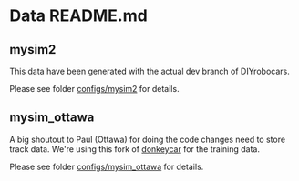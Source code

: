 # Data README.md

## mysim2

This data have been generated with the actual dev branch of DIYrobocars.


Please see folder [configs/mysim2]() for details.

## mysim_ottawa

A big shoutout to Paul (Ottawa) for doing the code changes need to store track data. We're using this fork of [donkeycar](https://github.com/Ottawa-Autonomous-Vehicle-Group/donkeycar) for the training data.

Please see folder [configs/mysim_ottawa]() for details.
